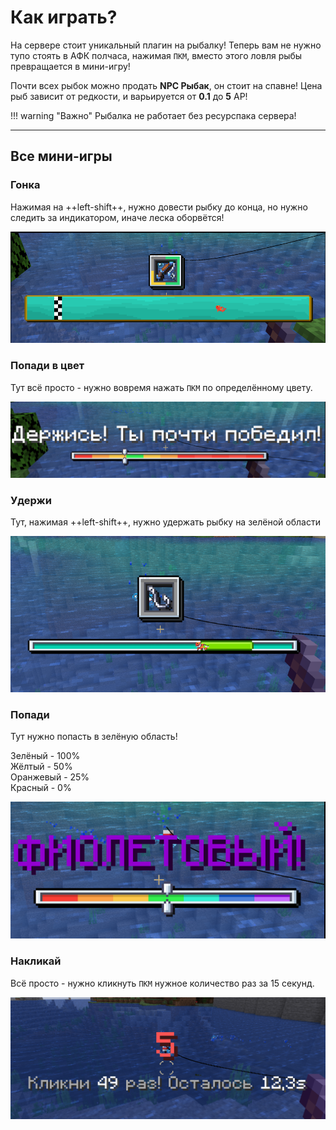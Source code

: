 # Как играть?

На сервере стоит уникальный плагин на рыбалку! Теперь вам не нужно тупо стоять в АФК полчаса, нажимая `ПКМ`, вместо этого ловля рыбы превращается в мини-игру!

Почти всех рыбок можно продать **NPC Рыбак**, он стоит на спавне! Цена рыб зависит от редкости, и варьируется от **0.1** до **5** АР! 

!!! warning "Важно"
    Рыбалка не работает без ресурспака сервера!

***

## Все мини-игры

### **Гонка**

Нажимая на ++left-shift++, нужно довести рыбку до конца, но нужно следить за индикатором, иначе леска оборвётся!

![gonka](../../../assets/fishing/gonka.png)

### **Попади в цвет**

Тут всё просто - нужно вовремя нажать `ПКМ` по определённому цвету.

![popadi](../../../assets/fishing/popadi.png)

### **Удержи**

Тут, нажимая ++left-shift++, нужно удержать рыбку на зелёной области

![hold](../../../assets/fishing/hold.png)

### **Попади**

Тут нужно попасть в зелёную область! 

Зелёный - 100%<br>
Жёлтый - 50%<br>
Оранжевый - 25%<br>
Красный - 0%

![color](../../../assets/fishing/colors.png)

### **Накликай**

Всё просто - нужно кликнуть `ПКМ` нужное количество раз за 15 секунд.

![click](../../../assets/fishing/click.png)